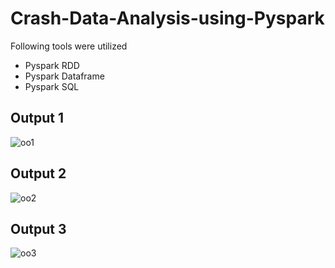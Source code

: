 # Crash-Data-Analysis-using-Pyspark

Following tools were utilized 
* Pyspark RDD
* Pyspark Dataframe
* Pyspark SQL

## Output 1 
![oo1](https://user-images.githubusercontent.com/43739144/123910932-78e1a700-d9be-11eb-9eee-34a2dee2b0bd.PNG)
## Output 2
![oo2](https://user-images.githubusercontent.com/43739144/123910936-7aab6a80-d9be-11eb-8288-b79a86af2964.PNG)
## Output 3
![oo3](https://user-images.githubusercontent.com/43739144/123910956-7e3ef180-d9be-11eb-96b3-ee93d8c7c8a9.PNG)

